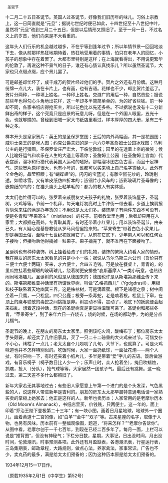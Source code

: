      圣诞节 

   十二月二十五日圣诞节。英国人过圣诞节，好像我们旧历年的味儿。习俗上宗教上，这一日简直就是“元旦”；据说七世纪时便已如此，十四世纪至十八世纪中叶，虽然将“元旦”改到三月二十五日，但是以后情形又照旧了。至于一月一日，不过名义上的岁首，他们向来是不大看重的。 

   这年头人们行乐的机会越过越多，不在乎等到逢年过节；所以年情节景一回回地淡下去，像从前那样热狂地期待着，热狂地受用着的事情，怕只在老年人的回忆，小孩子的想象中存在着罢了。大都市里特别是这样；在上海就看得出，不用说更繁华的伦敦了。再说这种不景气的日子，谁还有心肠认真找乐儿？所以虽然圣诞节，大家也只点缀点缀，应个景儿罢了。 

   可是邮差却忙坏了，成千成万的贺片经过他们的手。贺片之外还有月份牌。这种月份牌一点儿大，装在卡片上，也有画，也有吉语。花样也不少，却比贺片差远了。贺片分两种，一种填上姓名，一种印上姓名。交游广的用后一种，自然贵些；据说前些年也得勾心斗角地出花样，这一年却多半简简单单的，为的好省些钱。前一种却不同，各家书纸店得抢买主，所以花色比以先还多些。不过据说也没有十二分新鲜出奇的样子，这个究竟只是应景的玩意儿呀。但是在一个外国人眼里，五光十色，也就够瞧的。曾经到旧城一家大书纸店里看过，样本厚厚的四大册，足有三千种之多。 

   样本开头是皇家贺片：英王的是圣保罗堂图；王后的内外两幅画，其一是花园图；威尔士亲王的是候人图；约克公爵夫妇的是一六六○年圣詹姆士公园冰戏图；马利公主的是行猎图。圣保罗堂庄严宏大，下临伦敦城；园里的花透着上帝的微笑；候人比喻好运气和欢乐在人生的大道上等着你；圣詹姆士公园（在圣詹姆士宫南）代表宫廷，溜冰和行猎代表英国人运动的嗜好。那幅溜冰图古色古香，而且十足神气。这些贺片原样很大，也有小号的，谁都可以买来填上自己名字寄给人。此外有全金色的，晶莹照眼；有“蝴蝶翅”的，闪闪的宝蓝光；有雕空嵌花纱的，玲珑剔透，如嚼冰雪。又有羊皮纸仿四折本的；嵌铜片小风车的；嵌彩玻璃片圣母像的；嵌剪纸的鸟的；在猫头鹰头上粘羊毛的：都为的教人有实体感。 

   太太们也忙得可以的，张罗着亲戚朋友丈夫孩子的礼物，张罗着装饰屋子，圣诞树，火鸡等等。节前一个礼拜，每天电灯初亮时上牛津街一带去看，步道上挨肩擦背匆匆来往的满是办年货的；不用说是太太们多。装饰屋子有两件东西不可没有，便是冬青和“苹果寄生”（mistletoe）的枝子。前者教堂里也用；后者却只用在人家里；大都插在高处。冬青取其青，有时还带着小红果儿；用以装饰圣诞节，由来已久，有人疑心是基督教徒从罗马风俗里捡来的。“苹果寄生”带着白色小浆果儿，却是英国土俗，至晚十七世纪初就用它了。从前在它底下，少年男人可以和任何女子接吻；但接吻后他得摘掉一粒果子。果子摘完了，就不准再在下面接吻了。 

   圣诞树也有种种装饰，树上挂着给孩子们的礼物，装饰的繁简大约看人家的情形。我在朋友的房东太太家看见的只是小小一株；据说从乌尔乌斯三六公司（货价只有三便士六便士两码）买来，才六便士，合四五毛钱。可是放在餐桌上，青青的，的里瓜拉挂着些耀眼的玻璃球儿，绕着树更安排些“哀斯基摩人”一类小玩意，也热热闹闹地凑趣儿。圣诞树的风俗是从德国来的；德国也许是从斯堪第那维亚传下来的。斯堪第那维亚神话里有所谓世界树，叫做“乙格抓西儿”（Ygdgdrasil），用根和枝子联系着天地幽冥三界。这是株枯树，可是滴着蜜。根下是诸德之泉；树中间坐着一只鹰，一只松鼠，四只公鹿；根旁一条毒蛇，老是啃着根。松鼠上下窜，在顶上的鹰与聪敏的毒蛇之间挑拨是非。树震动不得，震动了，地底下的妖魔便会起来捣乱。想着这段神话，现在的圣诞树真是更显得温暖可亲了。圣诞树和那些冬青，“苹果寄生”，到了来年六日一齐烧去；烧的时候，在场的都动手，为的是分点儿福气。 

   圣诞节的晚上，在朋友的房东太太家里。照例该吃火鸡，酸梅布丁；那位房东太太手头颇窘，却还卖了几件旧家具，买了一只二十二磅重的大火鸡来过节。可惜女仆不小心，烤枯了一点儿；老太太自个儿唠叨了几句，大节下，也就算了。可是火鸡味道也并不怎样特别似的。吃饭时候，大家一面扔纸球，一面扯花炮——两个人扯，有时只响一下，有时还夹着小纸片儿，多半是带着“爱”字儿的吉语。饭后做游戏，有音乐椅子（椅子数目比人少一个；乐声止时，众人抢着坐），掩目吹蜡烛，抓瞎，抢人（分队），抢气球等等，大家居然一团孩子气。最后还有跳舞。这一晚过去，第二天差不多什么都照旧了。 

   新年大家若无其事地过去；有些旧人家愿意上午第一个进门的是个头发深，气色黑些的人，说这样人带进新年是吉利的。朋友的房东太太那早晨特意通电话请一家熟买卖的掌柜上她家去；他正是这样的人。新年也卖历本；人家常用的是老摩尔历本（Old Moore′s Almanack），书纸店里买，价钱贱，只两便士。这一年的，面上印着“乔治王陛下登极第二十三年”；有一块小图，画着日月星地球，地球外一个圈儿，画着黄道十二宫的像，如“白羊”“金牛”“双子”等。古来星座的名字，取像于人物，也另有风味。历本前有一整幅观像图，题道，“将来怎样？”“老摩尔告诉你”。从图中看，老摩尔创于一千七百年，到现在已经二百多年了。每月一面，上栏可以说是“推背图”，但没有神秘气；下栏分日数，星期，大事记，日出没时间，月出没时间，伦敦潮汛，时事预测各项。此外还有月盈缺表，各港潮汛表，行星运行表，三岛集期表，邮政章程，大路规则，做点心法，养家禽法，家事常识。广告也不少，卖丸药的最多，满是给太太们预备的；因为这种历本原是给太太们预备的。 

   1934年12月15—17日作。 

   （原载1935年2月1日《中学生》第52号） 

